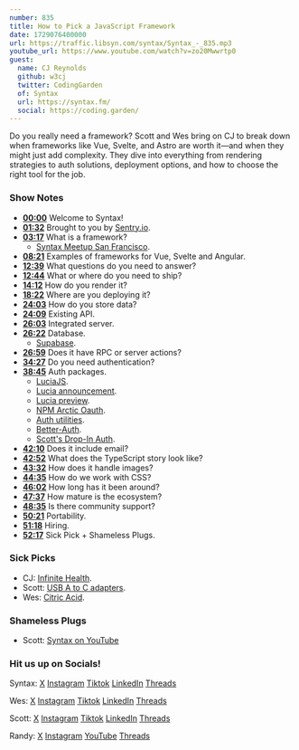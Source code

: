 ```yaml
---
number: 835
title: How to Pick a JavaScript Framework
date: 1729076400000
url: https://traffic.libsyn.com/syntax/Syntax_-_835.mp3
youtube_url: https://www.youtube.com/watch?v=zo20Mwwrtp0
guest:
  name: CJ Reynolds
  github: w3cj
  twitter: CodingGarden
  of: Syntax
  url: https://syntax.fm/
  social: https://coding.garden/
---
```


Do you really need a framework? Scott and Wes bring on CJ to break down when frameworks like Vue, Svelte, and Astro are worth it—and when they might just add complexity. They dive into everything from rendering strategies to auth solutions, deployment options, and how to choose the right tool for the job.

### Show Notes

* **[00:00](#t=00:00)** Welcome to Syntax!
* **[01:32](#t=01:32)** Brought to you by [Sentry.io](https://sentry.io/syntax).
* **[03:17](#t=03:17)** What is a framework?
    * [Syntax Meetup San Francisco](https://www.eventbrite.com/e/san-francisco-syntax-meetup-tickets-982091250367).
* **[08:21](#t=08:21)** Examples of frameworks for Vue, Svelte and Angular.
* **[12:39](#t=12:39)** What questions do you need to answer?
* **[12:44](#t=12:44)** What or where do you need to ship?
* **[14:12](#t=14:12)** How do you render it?
* **[18:22](#t=18:22)** Where are you deploying it?
* **[24:03](#t=24:03)** How do you store data?
* **[24:09](#t=24:09)** Existing API.
* **[26:03](#t=26:03)** Integrated server.
* **[26:22](#t=26:22)** Database.
    * [Supabase](https://supabase.com/).
* **[26:59](#t=26:59)** Does it have RPC or server actions?
* **[34:27](#t=34:27)** Do you need authentication?
* **[38:45](#t=38:45)** Auth packages.
    * [LuciaJS](https://lucia.js.org/).
    * [Lucia announcement](https://github.com/lucia-auth/lucia/discussions/1707).
    * [Lucia preview](https://lucia-next.pages.dev/).
    * [NPM Arctic Oauth](https://www.npmjs.com/package/arctic).
    * [Auth utilities](https://www.npmjs.com/package/oslo).
    * [Better-Auth](https://github.com/better-auth/better-auth).
    * [Scott's Drop-In Auth](https://github.com/stolinski/drop-in/tree/main/packages/auth).
* **[42:10](#t=42:10)** Does it include email?
* **[42:52](#t=42:52)** What does the TypeScript story look like?
* **[43:32](#t=43:32)** How does it handle images?
* **[44:35](#t=44:35)** How do we work with CSS?
* **[46:02](#t=46:02)** How long has it been around?
* **[47:37](#t=47:37)** How mature is the ecosystem?
* **[48:35](#t=48:35)** Is there community support?
* **[50:21](#t=50:21)** Portability.
* **[51:18](#t=51:18)** Hiring.
* **[52:17](#t=52:17)** Sick Pick + Shameless Plugs.

### Sick Picks

- CJ: [Infinite Health](https://tycho.bandcamp.com/album/infinite-health).
- Scott: [USB A to C adapters](https://amzn.to/3XYJt2l).
- Wes: [Citric Acid](https://amzn.to/4hba2dF).

### Shameless Plugs

- Scott: [Syntax on YouTube](https://youtube.com/@syntaxfm)

### Hit us up on Socials!

Syntax: [X](https://twitter.com/syntaxfm) [Instagram](https://www.instagram.com/syntax_fm/) [Tiktok](https://www.tiktok.com/@syntaxfm) [LinkedIn](https://www.linkedin.com/company/96077407/admin/feed/posts/) [Threads](https://www.threads.net/@syntax_fm)

Wes: [X](https://twitter.com/wesbos) [Instagram](https://www.instagram.com/wesbos/) [Tiktok](https://www.tiktok.com/@wesbos) [LinkedIn](https://www.linkedin.com/in/wesbos/) [Threads](https://www.threads.net/@wesbos)

Scott: [X](https://twitter.com/stolinski) [Instagram](https://www.instagram.com/stolinski/) [Tiktok](https://www.tiktok.com/@stolinski) [LinkedIn](https://www.linkedin.com/in/stolinski/) [Threads](https://www.threads.net/@stolinski)

Randy: [X](https://twitter.com/randyrektor) [Instagram](https://www.instagram.com/randyrektor/) [YouTube](https://www.youtube.com/@randyrektor) [Threads](https://www.threads.net/@randyrektor)
